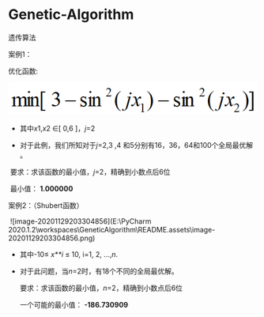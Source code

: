 # Genetic-Algorithm
遗传算法



案例1：

优化函数:

![image-20201129203233310](.\README.assets\image-20201129203233310.png)

- 其中*x*1,*x*2 ∈[ 0,6 ]，*j*=2

- 对于此例，我们所知对于*j*=2,3 ,4 和5分别有16，36，64和100个全局最优解 。 

​	要求：求该函数的最小值，*j*=2，精确到小数点后6位

​	最小值： **1.000000**





案例2：（Shubert函数）

​			    	![image-20201129203304856](E:\PyCharm 2020.1.2\workspaces\GeneticAlgorithm\README.assets\image-20201129203304856.png)

- 其中-10≤ *x**i* ≤ 10, i=1, 2, …,*n*.

- 对于此问题，当*n*=2时，有18个不同的全局最优解。

  要求：求该函数的最小值，*n*=2，精确到小数点后6位

  一个可能的最小值： **-186.730909**
